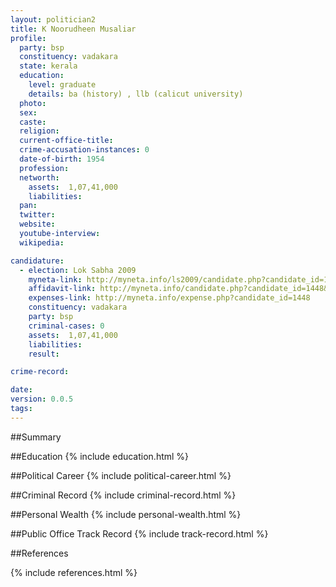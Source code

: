 ```yaml
---
layout: politician2
title: K Noorudheen Musaliar
profile: 
  party: bsp
  constituency: vadakara
  state: kerala
  education: 
    level: graduate
    details: ba (history) , llb (calicut university)
  photo: 
  sex: 
  caste: 
  religion: 
  current-office-title: 
  crime-accusation-instances: 0
  date-of-birth: 1954
  profession: 
  networth: 
    assets:  1,07,41,000
    liabilities: 
  pan: 
  twitter: 
  website: 
  youtube-interview: 
  wikipedia: 

candidature: 
  - election: Lok Sabha 2009
    myneta-link: http://myneta.info/ls2009/candidate.php?candidate_id=1448
    affidavit-link: http://myneta.info/candidate.php?candidate_id=1448&scan=original
    expenses-link: http://myneta.info/expense.php?candidate_id=1448
    constituency: vadakara 
    party: bsp
    criminal-cases: 0
    assets:  1,07,41,000
    liabilities: 
    result:  

crime-record: 

date: 
version: 0.0.5
tags: 
---
```

##Summary


##Education
{% include education.html %}


##Political Career
{% include political-career.html %}


##Criminal Record
{% include criminal-record.html %}


##Personal Wealth
{% include personal-wealth.html %}


##Public Office Track Record
{% include track-record.html %}


##References


{% include references.html %}